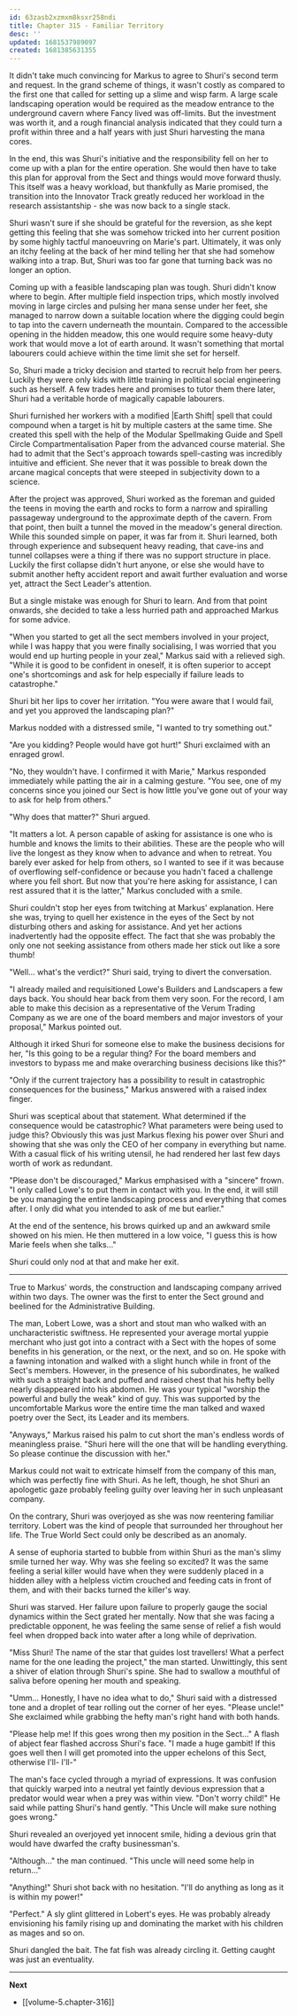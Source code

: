```yaml
---
id: 63zasb2xzmxm8ksxr258ndi
title: Chapter 315 - Familiar Territory
desc: ''
updated: 1681537989097
created: 1681385631355
---
```


It didn't take much convincing for Markus to agree to Shuri's second term and request. In the grand scheme of things, it wasn't costly as compared to the first one that called for setting up a slime and wisp farm. A large scale landscaping operation would be required as the meadow entrance to the underground cavern where Fancy lived was off-limits. But the investment was worth it, and a rough financial analysis indicated that they could turn a profit within three and a half years with just Shuri harvesting the mana cores.

In the end, this was Shuri's initiative and the responsibility fell on her to come up with a plan for the entire operation. She would then have to take this plan for approval from the Sect and things would move forward thusly. This itself was a heavy workload, but thankfully as Marie promised, the transition into the Innovator Track greatly reduced her workload in the research assistantship - she was now back to a single stack.

Shuri wasn't sure if she should be grateful for the reversion, as she kept getting this feeling that she was somehow tricked into her current position by some highly tactful manoeuvring on Marie's part. Ultimately, it was only an itchy feeling at the back of her mind telling her that she had somehow walking into a trap. But, Shuri was too far gone that turning back was no longer an option.

Coming up with a feasible landscaping plan was tough. Shuri didn't know where to begin. After multiple field inspection trips, which mostly involved moving in large circles and pulsing her mana sense under her feet, she managed to narrow down a suitable location where the digging could begin to tap into the cavern underneath the mountain. Compared to the accessible opening in the hidden meadow, this one would require some heavy-duty work that would move a lot of earth around. It wasn't something that mortal labourers could achieve within the time limit she set for herself.

So, Shuri made a tricky decision and started to recruit help from her peers. Luckily they were only kids with little training in political social engineering such as herself. A few trades here and promises to tutor them there later, Shuri had a veritable horde of magically capable labourers.

Shuri furnished her workers with a modified |Earth Shift| spell that could compound when a target is hit by multiple casters at the same time. She created this spell with the help of the Modular Spellmaking Guide and Spell Circle Compartmentalisation Paper from the advanced course material. She had to admit that the Sect's approach towards spell-casting was incredibly intuitive and efficient. She never that it was possible to break down the arcane magical concepts that were steeped in subjectivity down to a science.

After the project was approved, Shuri worked as the foreman and guided the teens in moving the earth and rocks to form a narrow and spiralling passageway underground to the approximate depth of the cavern. From that point, then built a tunnel the moved in the meadow's general direction. While this sounded simple on paper, it was far from it. Shuri learned, both through experience and subsequent heavy reading, that cave-ins and tunnel collapses were a thing if there was no support structure in place. Luckily the first collapse didn't hurt anyone, or else she would have to submit another hefty accident report and await further evaluation and worse yet, attract the Sect Leader's attention.

But a single mistake was enough for Shuri to learn. And from that point onwards, she decided to take a less hurried path and approached Markus for some advice.

"When you started to get all the sect members involved in your project, while I was happy that you were finally socialising, I was worried that you would end up hurting people in your zeal," Markus said with a relieved sigh. "While it is good to be confident in oneself, it is often superior to accept one's shortcomings and ask for help especially if failure leads to catastrophe."

Shuri bit her lips to cover her irritation. "You were aware that I would fail, and yet you approved the landscaping plan?"

Markus nodded with a distressed smile, "I wanted to try something out."

"Are you kidding? People would have got hurt!" Shuri exclaimed with an enraged growl.

"No, they wouldn't have. I confirmed it with Marie," Markus responded immediately while patting the air in a calming gesture. "You see, one of my concerns since you joined our Sect is how little you've gone out of your way to ask for help from others."

"Why does that matter?" Shuri argued.

"It matters a lot. A person capable of asking for assistance is one who is humble and knows the limits to their abilities. These are the people who will live the longest as they know when to advance and when to retreat. You barely ever asked for help from others, so I wanted to see if it was because of overflowing self-confidence or because you hadn't faced a challenge where you fell short. But now that you're here asking for assistance, I can rest assured that it is the latter," Markus concluded with a smile.

Shuri couldn't stop her eyes from twitching at Markus' explanation. Here she was, trying to quell her existence in the eyes of the Sect by not disturbing others and asking for assistance. And yet her actions inadvertently had the opposite effect. The fact that she was probably the only one not seeking assistance from others made her stick out like a sore thumb!

"Well... what's the verdict?" Shuri said, trying to divert the conversation.

"I already mailed and requisitioned Lowe's Builders and Landscapers a few days back. You should hear back from them very soon. For the record, I am able to make this decision as a representative of the Verum Trading Company as we are one of the board members and major investors of your proposal," Markus pointed out.

Although it irked Shuri for someone else to make the business decisions for her, "Is this going to be a regular thing? For the board members and investors to bypass me and make overarching business decisions like this?"

"Only if the current trajectory has a possibility to result in catastrophic consequences for the business," Markus answered with a raised index finger.

Shuri was sceptical about that statement. What determined if the consequence would be catastrophic? What parameters were being used to judge this? Obviously this was just Markus flexing his power over Shuri and showing that she was only the CEO of her company in everything but name. With a casual flick of his writing utensil, he had rendered her last few days worth of work as redundant.

"Please don't be discouraged," Markus emphasised with a "sincere" frown. "I only called Lowe's to put them in contact with you. In the end, it will still be you managing the entire landscaping process and everything that comes after. I only did what you intended to ask of me but earlier."

At the end of the sentence, his brows quirked up and an awkward smile showed on his mien. He then muttered in a low voice, "I guess this is how Marie feels when she talks..."

Shuri could only nod at that and make her exit.

____

True to Markus' words, the construction and landscaping company arrived within two days. The owner was the first to enter the Sect ground and beelined for the Administrative Building.

The man, Lobert Lowe, was a short and stout man who walked with an uncharacteristic swiftness. He represented your average mortal yuppie merchant who just got into a contract with a Sect with the hopes of some benefits in his generation, or the next, or the next, and so on. He spoke with a fawning intonation and walked with a slight hunch while in front of the Sect's members. However, in the presence of his subordinates, he walked with such a straight back and puffed and raised chest that his hefty belly nearly disappeared into his abdomen. He was your typical "worship the powerful and bully the weak" kind of guy. This was supported by the uncomfortable Markus wore the entire time the man talked and waxed poetry over the Sect, its Leader and its members.

"Anyways," Markus raised his palm to cut short the man's endless words of meaningless praise. "Shuri here will the one that will be handling everything. So please continue the discussion with her."

Markus could not wait to extricate himself from the company of this man, which was perfectly fine with Shuri. As he left, though, he shot Shuri an apologetic gaze probably feeling guilty over leaving her in such unpleasant company.

On the contrary, Shuri was overjoyed as she was now reentering familiar territory. Lobert was the kind of people that surrounded her throughout her life. The True World Sect could only be described as an anomaly.

A sense of euphoria started to bubble from within Shuri as the man's slimy smile turned her way. Why was she feeling so excited? It was the same feeling a serial killer would have when they were suddenly placed in a hidden alley with a helpless victim crouched and feeding cats in front of them, and with their backs turned the killer's way.

Shuri was starved. Her failure upon failure to properly gauge the social dynamics within the Sect grated her mentally. Now that she was facing a predictable opponent, he was feeling the same sense of relief a fish would feel when dropped back into water after a long while of deprivation.

"Miss Shuri! The name of the star that guides lost travellers! What a perfect name for the one leading the project," the man started. Unwittingly, this sent a shiver of elation through Shuri's spine. She had to swallow a mouthful of saliva before opening her mouth and speaking.

"Umm... Honestly, I have no idea what to do," Shuri said with a distressed tone and a droplet of tear rolling out the corner of her eyes. "Please uncle!" She exclaimed while grabbing the hefty man's right hand with both hands.

"Please help me! If this goes wrong then my position in the Sect..." A flash of abject fear flashed accross Shuri's face. "I made a huge gambit! If this goes well then I will get promoted into the upper echelons of this Sect, otherwise I'll- I'll-"

The man's face cycled through a myriad of expressions. It was confusion that quickly warped into a neutral yet faintly devious expression that a predator would wear when a prey was within view. "Don't worry child!" He said while patting Shuri's hand gently. "This Uncle will make sure nothing goes wrong."

Shuri revealed an overjoyed yet innocent smile, hiding a devious grin that would have dwarfed the crafty businessman's.

"Although..." the man continued. "This uncle will need some help in return..."

"Anything!" Shuri shot back with no hesitation. "I'll do anything as long as it is within my power!"

"Perfect." A sly glint glittered in Lobert's eyes. He was probably already envisioning his family rising up and dominating the market with his children as mages and so on.

Shuri dangled the bait. The fat fish was already circling it. Getting caught was just an eventuality.

____

**Next**
* [[volume-5.chapter-316]]